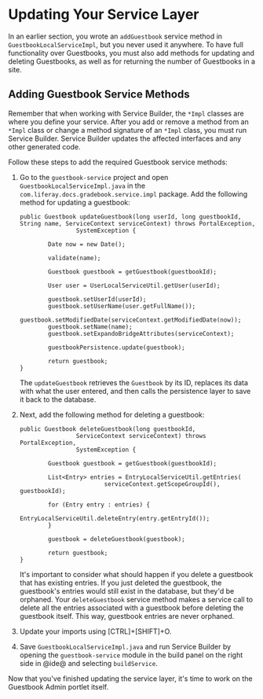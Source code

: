 # Updating Your Service Layer [](id=updating-your-service-layer)

In an earlier section, you wrote an `addGuestbook` service method in
`GuestbookLocalServiceImpl`, but you never used it anywhere. To have full
functionality over Guestbooks, you must also add methods for updating and
deleting Guestbooks, as well as for returning the number of Guestbooks in a
site. 

## Adding Guestbook Service Methods [](id=adding-guestbook-service-methods)

Remember that when working with Service Builder, the `*Impl` classes are where
you define your service. After you add or remove a method from an `*Impl` class
or change a method signature of an `*Impl` class, you must run Service Builder.
Service Builder updates the affected interfaces and any other generated code.

Follow these steps to add the required Guestbook service methods:

1.  Go to the `guestbook-service` project and open 
    `GuestbookLocalServiceImpl.java` in the 
    `com.liferay.docs.gradebook.service.impl` package. Add the following 
    method for updating a guestbook:

        public Guestbook updateGuestbook(long userId, long guestbookId,
        String name, ServiceContext serviceContext) throws PortalException,
                        SystemException {

                Date now = new Date();

                validate(name);

                Guestbook guestbook = getGuestbook(guestbookId);

                User user = UserLocalServiceUtil.getUser(userId);

                guestbook.setUserId(userId);
                guestbook.setUserName(user.getFullName());
                guestbook.setModifiedDate(serviceContext.getModifiedDate(now));
                guestbook.setName(name);
                guestbook.setExpandoBridgeAttributes(serviceContext);

                guestbookPersistence.update(guestbook);

                return guestbook;
        }

    The `updateGuestbook` retrieves the `Guestbook` by its ID, replaces its data
    with what the user entered, and then calls the persistence layer to save it
    back to the database. 

2.  Next, add the following method for deleting a guestbook:

        public Guestbook deleteGuestbook(long guestbookId,
                        ServiceContext serviceContext) throws PortalException,
                        SystemException {

                Guestbook guestbook = getGuestbook(guestbookId);

                List<Entry> entries = EntryLocalServiceUtil.getEntries(
                                serviceContext.getScopeGroupId(), guestbookId);

                for (Entry entry : entries) {
                        EntryLocalServiceUtil.deleteEntry(entry.getEntryId());
                }

                guestbook = deleteGuestbook(guestbook);

                return guestbook;
        }

    It's important to consider what should happen if you delete a guestbook that
    has existing entries. If you just deleted the guestbook, the guestbook's
    entries would still exist in the database, but they'd be orphaned. Your
    `deleteGuestbook` service method makes a service call to delete all the
    entries associated with a guestbook before deleting the guestbook itself.
    This way, guestbook entries are never orphaned.
 
3.  Update your imports using [CTRL]+[SHIFT]+O.

4. Save `GuestbookLocalServiceImpl.java` and run Service Builder by opening
    the `guestbook-service` module in the build panel on the right side in
    @ide@ and selecting `buildService`.

Now that you've finished updating the service layer, it's time to work on the
Guestbook Admin portlet itself. 
